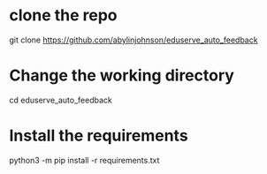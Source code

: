 # clone the repo

git clone https://github.com/abylinjohnson/eduserve_auto_feedback

# Change the working directory

cd eduserve_auto_feedback

# Install the requirements

python3 -m pip install -r requirements.txt